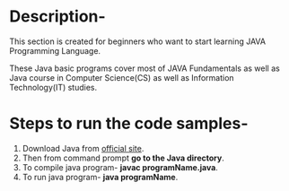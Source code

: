 # Description-

This section is created for beginners who want to start learning JAVA Programming Language.

These Java basic programs cover most of JAVA Fundamentals as well as Java course in Computer Science(CS) as well as Information Technology(IT) studies.

# Steps to run the code samples-

 1. Download Java from [official site](https://www.java.com/en/download/manual.jsp).
 2. Then from command prompt **go to the Java directory**.
 3. To compile java program- **javac programName.java**.
 4. To run java program- **java programName**.
